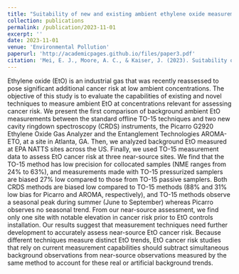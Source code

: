 ```yaml
---
title: "Suitability of new and existing ambient ethylene oxide measurement techniques for cancer inhalation risk assessment"
collection: publications
permalink: /publication/2023-11-01
excerpt: ''
date: 2023-11-01
venue: 'Environmental Pollution'
paperurl: 'http://academicpages.github.io/files/paper3.pdf'
citation: 'Mei, E. J., Moore, A. C., & Kaiser, J. (2023). Suitability of new and existing ambient ethylene oxide measurement techniques for cancer inhalation risk assessment. *Environmental Pollution*, 336, 122481.'
---
```


Ethylene oxide (EtO) is an industrial gas that was recently reassessed to pose significant additional cancer risk at low ambient concentrations. The objective of this study is to evaluate the capabilities of existing and novel techniques to measure ambient EtO at concentrations relevant for assessing cancer risk. We present the first comparison of background ambient EtO measurements between the standard offline TO-15 techniques and two new cavity ringdown spectroscopy (CRDS) instruments, the Picarro G2920 Ethylene Oxide Gas Analyzer and the Entanglement Technologies AROMA-ETO, at a site in Atlanta, GA. Then, we analyzed background EtO measured at EPA NATTS sites across the US. Finally, we used TO-15 measurement data to assess EtO cancer risk at three near-source sites. We find that the TO-15 method has low precision for collocated samples (NME ranges from 24% to 63%), and measurements made with TO-15 pressurized samplers are biased 27% low compared to those from TO-15 passive samplers. Both CRDS methods are biased low compared to TO-15 methods (88% and 31% low bias for Picarro and AROMA, respectively), and TO-15 methods observe a seasonal peak during summer (June to September) whereas Picarro observes no seasonal trend. From our near-source assessment, we find only one site with notable elevation in cancer risk prior to EtO controls installation. Our results suggest that measurement techniques need further development to accurately assess near-source EtO cancer risk. Because different techniques measure distinct EtO trends, EtO cancer risk studies that rely on current measurement capabilities should subtract simultaneous background observations from near-source observations measured by the same method to account for these real or artificial background trends.
